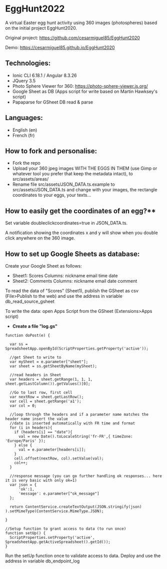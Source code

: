 # EggHunt2022
A virtual Easter egg hunt activity using 360 images (photospheres) based on the initial project EggHunt2020.

Original project:
https://github.com/cesarmiguel85/EggHunt2020

Demo:
https://cesarmiguel85.github.io/EggHunt2020

## Technologies:
* Ionic CLI 6.18.1 / Angular 8.3.26
* JQuery 3.5
* Photo Sphere Viewer for 360: https://photo-sphere-viewer.js.org/
* Google Sheet as DB (Apps script for write based on Martin Hawksey's script)
* Papaparse for GSheet DB read & parse

## Languages:
* English (en)
* French (fr)

## How to fork and personalise:
* Fork the repo
* Upload your 360 jpeg images WITH THE EGGS IN THEM (use Gimp or whatever tool you prefer that keep the metadata intact), to src/assets/areas/
* Rename file src/assets/JSON_DATA.ts.example to src/assets/JSON_DATA.ts and change with your images, the rectangle coordinates to your eggs, your texts...


## How to easily get the coordinates of an egg?** 

Set variable doubleclickcoordinates=true in JSON_DATA.ts.

A notification showing the coordinates x and y will show when you double click anywhere on the 360 image.


## How to set up Google Sheets as database:

Create your Google Sheet as follows:
* Sheet1: Scores
Columns: nickname	email	time	date
* Sheet2: Comments
Columns: nickname	email	date	comment

To read the data of "Scores" (Sheet1), publish the GSheet as csv (File>Publish to the web) and use the address in variable db_read_source_gsheet

To write the data: open Apps Script from the GSheet (Extensions>Apps script)


- **Create a file "log.gs"**

```
function doPost(e) { 

  var ss = SpreadsheetApp.openById(ScriptProperties.getProperty('active'));
  
  //get Sheet to write to
  var mySheet = e.parameter["sheet"];
  var sheet = ss.getSheetByName(mySheet);

  //read headers in Sheet
  var headers = sheet.getRange(1, 1, 1, sheet.getLastColumn()).getValues()[0];

  //Go to last row, first cell
  var nextRow = sheet.getLastRow();
  var cell = sheet.getRange('a1');
  var col = 0;

  //loop through the headers and if a parameter name matches the header name insert the value
  //date is inserted automatically with FR time and format
  for (i in headers){ 
    if (headers[i] == "date"){
      val = new Date().toLocaleString('fr-FR',{ timeZone: 'Europe/Paris' });
    } else {
      val = e.parameter[headers[i]]; 
    }
    cell.offset(nextRow, col).setValue(val);
    col++;
  }

  //response message (you can go further handling ok responses... here it is very basic with only ok=1)
  var json = {
      'ok':1, 
      'message': e.parameter["ok_message"] 
  }; 

  return ContentService.createTextOutput(JSON.stringify(json) ).setMimeType(ContentService.MimeType.JSON); 
  
}

//Setup function to grant access to data (to run once)
function setUp() {
  ScriptProperties.setProperty('active', SpreadsheetApp.getActiveSpreadsheet().getId());
}
```

Run the setUp function once to validate access to data.
Deploy and use the address in variable db_endpoint_log


